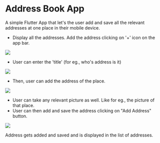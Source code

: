 # Address Book App

A simple Flutter App that let's the user add and save all the relevant addresses at one place in their mobile device.

* Display all the addresses. Add the address clicking on '+' icon on the app bar.


<a href="https://imgflip.com/gif/507n8z"><img  src="https://i.imgflip.com/507n8z.gif"></a>


* User can enter the 'title' (for eg., who's address is it)


<a href="https://imgflip.com/gif/507p0x"><img src="https://i.imgflip.com/507p0x.gif"></a>

* Then, user can add the address of the place.

<a href="https://imgflip.com/gif/507xn1"><img  src="https://i.imgflip.com/507xn1.gif"></a>


* User can take any relevant picture as well. Like for eg., the picture of that place.
* User can then add and save the address clicking on "Add Address" button.

<a href="https://imgflip.com/gif/507qf4"><img src="https://i.imgflip.com/507qf4.gif"></a>

Address gets added and saved and is displayed in the list of addresses.
